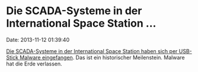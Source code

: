 Die SCADA-Systeme in der International Space Station \...
=========================================================

Date: 2013-11-12 01:39:40

[Die SCADA-Systeme in der International Space Station haben sich per
USB-Stick Malware
eingefangen](http://www.ibtimes.co.uk/articles/521246/20131111/international-space-station-infected-malware-russian-astronaut.htm).
Das ist ein historischer Meilenstein. Malware hat die Erde verlassen.

